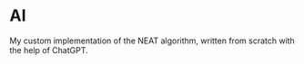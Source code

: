 # AI

My custom implementation of the NEAT algorithm, written from scratch with the help of ChatGPT.
